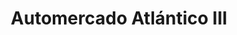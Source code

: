 ---
title: "Automercado Atlántico III"
url: /ciudad-guayana-puerto-ordaz/automercado-atlantico-iii/
shop: supermercado
---